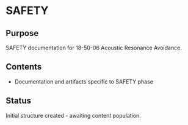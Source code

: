# SAFETY

## Purpose
SAFETY documentation for 18-50-06 Acoustic Resonance Avoidance.

## Contents
- Documentation and artifacts specific to SAFETY phase

## Status
Initial structure created - awaiting content population.
